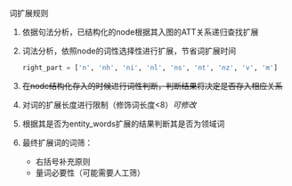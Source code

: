 词扩展规则

1. 依据句法分析，已结构化的node根据其入图的ATT关系递归查找扩展

2. 词法分析，依照node的词性选择性进行扩展，节省词扩展时间

   ```python
   right_part = ['n', 'nh', 'ni', 'nl', 'ns', 'nt', 'nz', 'v', 'm']
   ```

3. ~~在node结构化存入的时候进行词性判断，判断结果将决定是否存入相应关系~~

4. 对词的扩展长度进行限制（修饰词长度<8）*可修改*
5. 根据其是否为entity_words扩展的结果判断其是否为领域词
6. 最终扩展词的词筛：
   - 右括号补充原则
   - 量词必要性（可能需要人工筛）

